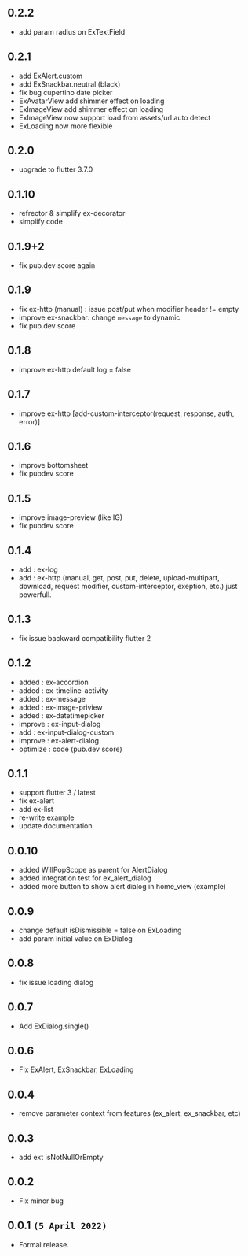## 0.2.2
* add param radius on ExTextField
## 0.2.1
* add ExAlert.custom
* add ExSnackbar.neutral (black)
* fix bug cupertino date picker
* ExAvatarView add shimmer effect on loading
* ExImageView add shimmer effect on loading
* ExImageView now support load from assets/url auto detect
* ExLoading now more flexible
## 0.2.0
* upgrade to flutter 3.7.0
## 0.1.10
* refrector & simplify ex-decorator
* simplify code
## 0.1.9+2
* fix pub.dev score again
## 0.1.9
* fix ex-http (manual) : issue post/put when modifier header != empty
* improve ex-snackbar: change `message` to dynamic 
* fix pub.dev score
## 0.1.8
* improve ex-http default log = false
## 0.1.7
* improve ex-http [add-custom-interceptor(request, response, auth, error)]
## 0.1.6
* improve bottomsheet
* fix pubdev score
## 0.1.5
* improve image-preview (like IG)
* fix pubdev score
## 0.1.4
* add : ex-log
* add : ex-http (manual, get, post, put, delete, upload-multipart, download, request modifier, custom-interceptor, exeption, etc.) just powerfull.
## 0.1.3
* fix issue backward compatibility flutter 2
## 0.1.2
* added     : ex-accordion
* added     : ex-timeline-activity
* added     : ex-message
* added     : ex-image-priview
* added     : ex-datetimepicker
* improve   : ex-input-dialog
* add       : ex-input-dialog-custom
* improve   : ex-alert-dialog
* optimize  : code (pub.dev score)
## 0.1.1
* support flutter 3 / latest
* fix ex-alert
* add ex-list
* re-write example
* update documentation
## 0.0.10
* added WillPopScope as parent for AlertDialog
* added integration test for ex_alert_dialog
* added more button to show alert dialog in home_view (example)
## 0.0.9
* change default isDismissible = false on ExLoading
* add param initial value on ExDialog
## 0.0.8
* fix issue loading dialog
## 0.0.7
* Add ExDialog.single()
## 0.0.6
* Fix ExAlert, ExSnackbar, ExLoading
## 0.0.4
* remove parameter context from features (ex_alert, ex_snackbar, etc)
## 0.0.3
* add ext isNotNullOrEmpty
## 0.0.2
* Fix minor bug
## 0.0.1 `(5 April 2022)`
* Formal release.